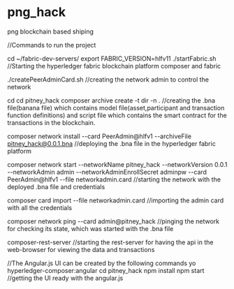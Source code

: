 # png_hack

png blockchain based shiping

//Commands to run the project

cd ~/fabric-dev-servers/
export FABRIC_VERSION=hlfv11
./startFabric.sh
//Starting the hyperledger fabric blockchain platform composer and fabric

./createPeerAdminCard.sh
//creating the network admin to control the network

cd
cd pitney_hack
composer archive create -t dir -n .
//creating the .bna file(banana file) which contains model file(asset,participant and transaction function definitions) 
and script file which contains the smart contract for the transactions in the blockchain.


composer network install --card PeerAdmin@hlfv1 --archiveFile pitney_hack@0.0.1.bna
//deploying the .bna file in the hyperledger fabric platform


composer network start --networkName pitney_hack --networkVersion 0.0.1 --networkAdmin admin --networkAdminEnrollSecret adminpw --card PeerAdmin@hlfv1 --file networkadmin.card
//starting the network with the deployed .bna file and credentials

composer card import --file networkadmin.card
//importing the admin card with all the credentials


composer network ping --card admin@pitney_hack
//pinging the network for checking its state, which was started with the .bna file


composer-rest-server
//starting the rest-server for having the api in the web-browser for viewing the data and transactions



//The Angular.js UI can be created by the following commands
yo hyperledger-composer:angular
cd pitney_hack
npm install
npm start
//getting the UI ready with the angular.js

